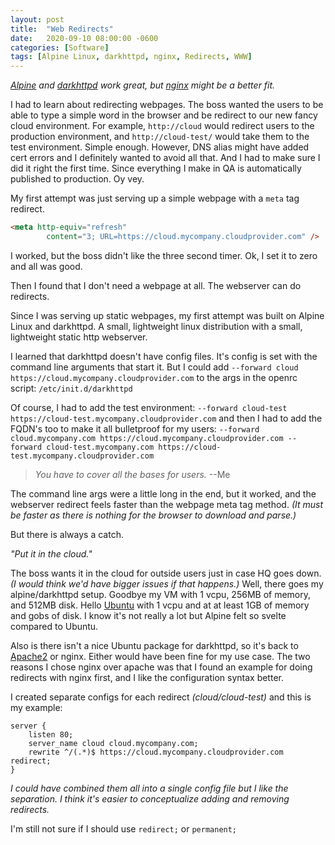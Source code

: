 ```yaml
---
layout: post
title:  "Web Redirects"
date:   2020-09-10 08:00:00 -0600
categories: [Software]
tags: [Alpine Linux, darkhttpd, nginx, Redirects, WWW]
---
```


*[Alpine](https://www.alpinelinux.org) and [darkhttpd](https://unix4lyfe.org/darkhttpd/) work great, but [nginx](https://www.nginx.com/) might be a better fit.*

I had to learn about redirecting webpages. The boss wanted the users to be able to type a simple word in the browser and be redirect to our new fancy cloud environment. For example, `http://cloud` would redirect users to the production environment, and `http://cloud-test/` would take them to the test environment. Simple enough. However, DNS alias might have added cert errors and I definitely wanted to avoid all that. And I had to make sure I did it right the first time. Since everything I make in QA is automatically published to production. Oy vey.

My first attempt was just serving up a simple webpage with a `meta` tag redirect.

```html
<meta http-equiv="refresh"
        content="3; URL=https://cloud.mycompany.cloudprovider.com" />
```

I worked, but the boss didn't like the three second timer. Ok, I set it to zero and all was good.

Then I found that I don't need a webpage at all. The webserver can do redirects.

Since I was serving up static webpages, my first attempt was built on Alpine Linux and darkhttpd. A small, lightweight linux distribution with a small, lightweight static http webserver.

I learned that darkhttpd doesn't have config files. It's config is set with the command line arguments that start it. But I could add `--forward cloud https://cloud.mycompany.cloudprovider.com` to the args in the openrc script: `/etc/init.d/darkhttpd`

Of course, I had to add the test environment: `--forward cloud-test https://cloud-test.mycompany.cloudprovider.com` and then I had to add the FQDN's too to make it all bulletproof for my users: `--forward cloud.mycompany.com https://cloud.mycompany.cloudprovider.com --forward cloud-test.mycompany.com https://cloud-test.mycompany.cloudprovider.com`

> *You have to cover all the bases for users.*
>   --Me

The command line args were a little long in the end, but it worked, and the webserver redirect feels faster than the webpage meta tag method. *(It must be faster as there is nothing for the browser to download and parse.)*

But there is always a catch.

*"Put it in the cloud."*

The boss wants it in the cloud for outside users just in case HQ goes down. *(I would think we'd have bigger issues if that happens.)* Well, there goes my alpine/darkhttpd setup. Goodbye my VM with 1 vcpu, 256MB of memory, and 512MB disk. Hello [Ubuntu](http://ubuntu.com) with 1 vcpu and at at least 1GB of memory and gobs of disk. I know it's not really a lot but Alpine felt so svelte compared to Ubuntu.

Also is there isn't a nice Ubuntu package for darkhttpd, so it's back to [Apache2](https://ubuntu.com/tutorials/install-and-configure-apache#1-overview) or nginx. Either would have been fine for my use case. The two reasons I chose nginx over apache was that I found an example for doing redirects with nginx first, and I like the configuration syntax better.

I created separate configs for each redirect *(cloud/cloud-test)* and this is my example:

```
server {
    listen 80;
    server_name cloud cloud.mycompany.com;
    rewrite ^/(.*)$ https://cloud.mycompany.cloudprovider.com redirect;
}
```

*I could have combined them all into a single config file but I like the separation. I think it's easier to conceptualize adding and removing redirects.*

I'm still not sure if I should use `redirect;` or `permanent;`
